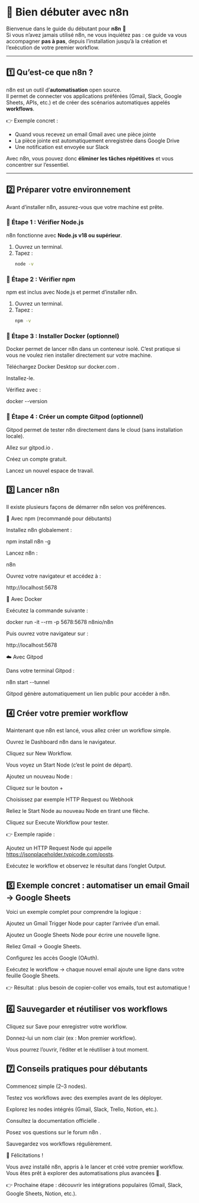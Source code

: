 # 🚀 Bien débuter avec n8n

Bienvenue dans le guide du débutant pour **n8n** 👋  
Si vous n’avez jamais utilisé n8n, ne vous inquiétez pas : ce guide va vous accompagner **pas à pas**, depuis l’installation jusqu’à la création et l’exécution de votre premier workflow.

---

## 1️⃣ Qu’est-ce que n8n ?

n8n est un outil d’**automatisation** open source.  
Il permet de connecter vos applications préférées (Gmail, Slack, Google Sheets, APIs, etc.) et de créer des scénarios automatiques appelés **workflows**.

👉 Exemple concret :  
- Quand vous recevez un email Gmail avec une pièce jointe  
- La pièce jointe est automatiquement enregistrée dans Google Drive  
- Une notification est envoyée sur Slack  

Avec n8n, vous pouvez donc **éliminer les tâches répétitives** et vous concentrer sur l’essentiel.

---

## 2️⃣ Préparer votre environnement

Avant d’installer n8n, assurez-vous que votre machine est prête.  

### 📌 Étape 1 : Vérifier Node.js
n8n fonctionne avec **Node.js v18 ou supérieur**.  

1. Ouvrez un terminal.  
2. Tapez :  
   ```bash
   node -v


### 📌 Étape 2 : Vérifier npm
npm est inclus avec Node.js et permet d’installer n8n.
1. Ouvrez un terminal.  
2. Tapez :  
   ```bash
   npm -v


### 📌 Étape 3 : Installer Docker (optionnel)

Docker permet de lancer n8n dans un conteneur isolé.
C’est pratique si vous ne voulez rien installer directement sur votre machine.

Téléchargez Docker Desktop sur docker.com
.

Installez-le.

Vérifiez avec :

docker --version


### 📌 Étape 4 : Créer un compte Gitpod (optionnel)

Gitpod permet de tester n8n directement dans le cloud (sans installation locale).

Allez sur gitpod.io
.

Créez un compte gratuit.

Lancez un nouvel espace de travail.

## 3️⃣ Lancer n8n

Il existe plusieurs façons de démarrer n8n selon vos préférences.

🚀 Avec npm (recommandé pour débutants)

Installez n8n globalement :

npm install n8n -g


Lancez n8n :

n8n


Ouvrez votre navigateur et accédez à :

http://localhost:5678

🐳 Avec Docker

Exécutez la commande suivante :

docker run -it --rm -p 5678:5678 n8nio/n8n


Puis ouvrez votre navigateur sur :

http://localhost:5678

☁️ Avec Gitpod

Dans votre terminal Gitpod :

n8n start --tunnel


Gitpod génère automatiquement un lien public pour accéder à n8n.

## 4️⃣ Créer votre premier workflow

Maintenant que n8n est lancé, vous allez créer un workflow simple.

Ouvrez le Dashboard n8n dans le navigateur.

Cliquez sur New Workflow.

Vous voyez un Start Node (c’est le point de départ).

Ajoutez un nouveau Node :

Cliquez sur le bouton +

Choisissez par exemple HTTP Request ou Webhook

Reliez le Start Node au nouveau Node en tirant une flèche.

Cliquez sur Execute Workflow pour tester.

👉 Exemple rapide :

Ajoutez un HTTP Request Node qui appelle https://jsonplaceholder.typicode.com/posts.

Exécutez le workflow et observez le résultat dans l’onglet Output.

## 5️⃣ Exemple concret : automatiser un email Gmail → Google Sheets

Voici un exemple complet pour comprendre la logique :

Ajoutez un Gmail Trigger Node pour capter l’arrivée d’un email.

Ajoutez un Google Sheets Node pour écrire une nouvelle ligne.

Reliez Gmail → Google Sheets.

Configurez les accès Google (OAuth).

Exécutez le workflow → chaque nouvel email ajoute une ligne dans votre feuille Google Sheets.

👉 Résultat : plus besoin de copier-coller vos emails, tout est automatique !

## 6️⃣ Sauvegarder et réutiliser vos workflows

Cliquez sur Save pour enregistrer votre workflow.

Donnez-lui un nom clair (ex : Mon premier workflow).

Vous pourrez l’ouvrir, l’éditer et le réutiliser à tout moment.

## 7️⃣ Conseils pratiques pour débutants

Commencez simple (2–3 nodes).

Testez vos workflows avec des exemples avant de les déployer.

Explorez les nodes intégrés (Gmail, Slack, Trello, Notion, etc.).

Consultez la documentation officielle
.

Posez vos questions sur le forum n8n
.

Sauvegardez vos workflows régulièrement.

🎉 Félicitations !

Vous avez installé n8n, appris à le lancer et créé votre premier workflow.
Vous êtes prêt à explorer des automatisations plus avancées 🚀.

👉 Prochaine étape : découvrir les intégrations populaires (Gmail, Slack, Google Sheets, Notion, etc.).